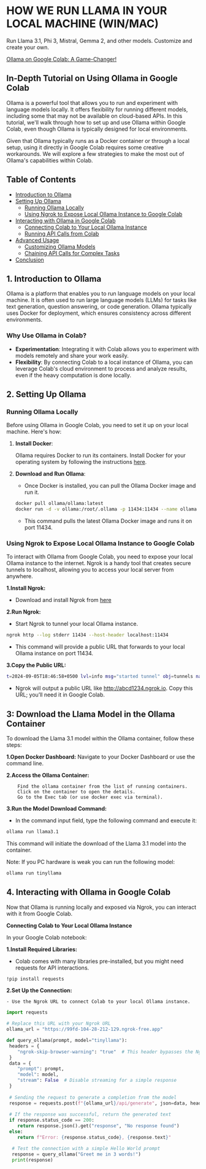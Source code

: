 # HOW WE RUN LLAMA IN YOUR LOCAL MACHINE (WIN/MAC) ###

Run Llama 3.1, Phi 3, Mistral, Gemma 2, and other models. Customize and create your own.

<a href="https://www.youtube.com/watch?v=9sPKTNGaPf8">Ollama on Google Colab: A Game-Changer!</a>

## In-Depth Tutorial on Using Ollama in Google Colab

Ollama is a powerful tool that allows you to run and experiment with language models locally. It offers flexibility for running different models, including some that may not be available on cloud-based APIs. In this tutorial, we'll walk through how to set up and use Ollama within Google Colab, even though Ollama is typically designed for local environments.

Given that Ollama typically runs as a Docker container or through a local setup, using it directly in Google Colab requires some creative workarounds. We will explore a few strategies to make the most out of Ollama's capabilities within Colab.

## Table of Contents
- [Introduction to Ollama](#introduction-to-ollama)
- [Setting Up Ollama](#setting-up-ollama)
  - [Running Ollama Locally](#running-ollama-locally)
  - [Using Ngrok to Expose Local Ollama Instance to Google Colab](#using-ngrok-to-expose-local-ollama-instance-to-google-colab)
- [Interacting with Ollama in Google Colab](#interacting-with-ollama-in-google-colab)
  - [Connecting Colab to Your Local Ollama Instance](#connecting-colab-to-your-local-ollama-instance)
  - [Running API Calls from Colab](#running-api-calls-from-colab)
- [Advanced Usage](#advanced-usage)
  - [Customizing Ollama Models](#customizing-ollama-models)
  - [Chaining API Calls for Complex Tasks](#chaining-api-calls-for-complex-tasks)
- [Conclusion](#conclusion)

## 1. Introduction to Ollama

Ollama is a platform that enables you to run language models on your local machine. It is often used to run large language models (LLMs) for tasks like text generation, question answering, or code generation. Ollama typically uses Docker for deployment, which ensures consistency across different environments.

### Why Use Ollama in Colab?
- **Experimentation**: Integrating it with Colab allows you to experiment with models remotely and share your work easily.
- **Flexibility**: By connecting Colab to a local instance of Ollama, you can leverage Colab's cloud environment to process and analyze results, even if the heavy computation is done locally.

## 2. Setting Up Ollama

### Running Ollama Locally

Before using Ollama in Google Colab, you need to set it up on your local machine. Here's how:

1. **Install Docker**:  

   Ollama requires Docker to run its containers. Install Docker for your operating system by following the instructions [here](https://docs.docker.com/get-docker/).

2. **Download and Run Ollama**:

     * Once Docker is installed, you can pull the Ollama Docker image and run it.

   ```bash
   docker pull ollama/ollama:latest
   docker run -d -v ollama:/root/.ollama -p 11434:11434 --name ollama ollama/ollama
   ```
     * This command pulls the latest Ollama Docker image and runs it on port 11434.

### Using Ngrok to Expose Local Ollama Instance to Google Colab 

To interact with Ollama from Google Colab, you need to expose your local Ollama instance to the internet. Ngrok is a handy tool that creates secure tunnels to localhost, allowing you to access your local server from anywhere.

**1.Install Ngrok:**

 - Download and install Ngrok from [here](https://ngrok.com/download)

**2.Run Ngrok:**

 - Start Ngrok to tunnel your local Ollama instance.

 ```bash
 ngrok http --log stderr 11434 --host-header localhost:11434
 ```
 - This command will provide a public URL that forwards to your local Ollama instance on port 11434.

**3.Copy the Public URL:**

  ```bash
  t=2024-09-05T18:46:58+0500 lvl=info msg="started tunnel" obj=tunnels name=command_line addr=http://localhost:11434 url=https://99fd-129.ngrok-free.app
  ```
  - Ngrok will output a public URL like http://abcd1234.ngrok.io. Copy this URL; you’ll need it in Google Colab.

## 3: Download the Llama Model in the Ollama Container

To download the Llama 3.1 model within the Ollama container, follow these steps:

 **1.Open Docker Dashboard:** Navigate to your Docker Dashboard or use the command line.

 **2.Access the Ollama Container:**

        Find the ollama container from the list of running containers.
        Click on the container to open the details.
        Go to the Exec tab (or use docker exec via terminal).

 **3.Run the Model Download Command:**

  - In the command input field, type the following command and execute it:

  ```bash
  ollama run llama3.1
  ```

  This command will initiate the download of the Llama 3.1 model into the container.

  Note: If you PC hardware is weak you can run the following model:

  ```bash
  ollama run tinyllama
  ```

## 4. Interacting with Ollama in Google Colab

Now that Ollama is running locally and exposed via Ngrok, you can interact with it from Google Colab.

**Connecting Colab to Your Local Ollama Instance**

In your Google Colab notebook:

  **1.Install Required Libraries:**

   - Colab comes with many libraries pre-installed, but you might need requests for API interactions.

   ```bash
   !pip install requests
   ```

   **2.Set Up the Connection:**

    - Use the Ngrok URL to connect Colab to your local Ollama instance.

  ```python
  import requests

# Replace this URL with your Ngrok URL
ollama_url = "https://99fd-104-28-212-129.ngrok-free.app"

def query_ollama(prompt, model="tinyllama"):
   headers = {
      "ngrok-skip-browser-warning": "true"  # This header bypasses the Ngrok browser warning
   }
   data = {
      "prompt": prompt,
      "model": model,
      "stream": False  # Disable streaming for a simple response
   }
   
   # Sending the request to generate a completion from the model
   response = requests.post(f"{ollama_url}/api/generate", json=data, headers=headers)
   
   # If the response was successful, return the generated text
   if response.status_code == 200:
      return response.json().get("response", "No response found")
   else:
      return f"Error: {response.status_code}, {response.text}"

    # Test the connection with a simple Hello World prompt
    response = query_ollama("Greet me in 3 words!")
    print(response)
  ```


